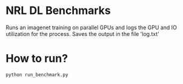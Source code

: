 # NRL DL Benchmarks

Runs an imagenet training on  parallel GPUs and logs the GPU and IO utilization for the process. Saves the output in the file 'log.txt'

# How to run?
```
python run_benchmark.py
```
